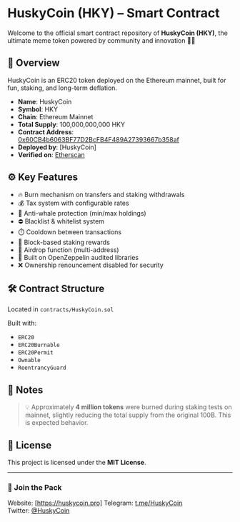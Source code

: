 # HuskyCoin (HKY) – Smart Contract

Welcome to the official smart contract repository of **HuskyCoin (HKY)**, the ultimate meme token powered by community and innovation 🐶🚀

## 📜 Overview

HuskyCoin is an ERC20 token deployed on the Ethereum mainnet, built for fun, staking, and long-term deflation.

- **Name**: HuskyCoin  
- **Symbol**: HKY  
- **Chain**: Ethereum Mainnet  
- **Total Supply**: 100,000,000,000 HKY  
- **Contract Address**: [0x60CB4b6063BF77D2BcFB4F489A27393667b358af](https://etherscan.io/token/0x60CB4b6063BF77D2BcFB4F489A27393667b358af)  
- **Deployed by**: [HuskyCoin]  
- **Verified on**: [Etherscan](https://etherscan.io/)

## ⚙️ Key Features

- 🔥 Burn mechanism on transfers and staking withdrawals
- 💰 Tax system with configurable rates
- 🐋 Anti-whale protection (min/max holdings)
- ⛔ Blacklist & whitelist system
- ⏱️ Cooldown between transactions
- 🧱 Block-based staking rewards
- 🎁 Airdrop function (multi-address)
- 🧠 Built on OpenZeppelin audited libraries
- ❌ Ownership renouncement disabled for security

## 🛠 Contract Structure

Located in `contracts/HuskyCoin.sol`

Built with:
- `ERC20`
- `ERC20Burnable`
- `ERC20Permit`
- `Ownable`
- `ReentrancyGuard`

## 🧪 Notes

> 💡 Approximately **4 million tokens** were burned during staking tests on mainnet, slightly reducing the total supply from the original 100B. This is expected behavior.

## 📄 License

This project is licensed under the **MIT License**.

---

### 🚀 Join the Pack

Website: [https://huskycoin.pro] 
Telegram: [t.me/HuskyCoin](https://t.me/huskyc)  
Twitter: [@HuskyCoin](https://twitter.com/_HuskyCoin)
